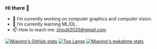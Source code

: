 ### Hi there 👋


<!---**Miaoing/Miaoing** is a ✨ _special_ ✨ repository because its `README.md` (this file) appears on your GitHub profile.

Here are some ideas to get you started:
-->
- 🔭 I’m currently working on computer graphics and computer vision.
- 🌱 I’m currently learning ML/DL.
- 📫 How to reach me: zhoutt2020@gmail.com
<!--- 👯 I’m looking to collaborate on -->
<!-- - 🤔 I’m looking for help with ...-->
<!--- 💬 Ask me about ...-->
<!-- - ⚡ Fun fact: Always eighteen years old. -->

[![Miaoing's GitHub stats](https://github-readme-stats.vercel.app/api?username=Miaoing&show_icons=true&theme=dracula&count_private=true&hide=prs)](https://github.com/anuraghazra/github-readme-stats)
[![Top Langs](https://github-readme-stats.vercel.app/api/top-langs/?username=Miaoing&theme=dracula)](https://github.com/anuraghazra/github-readme-stats)
[![Miaoing's wakatime stats](https://github-readme-stats.vercel.app/api/wakatime?username=Miaoing)](https://github.com/anuraghazra/github-readme-stats)
